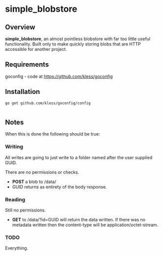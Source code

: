# simple_blobstore

## Overview

**simple_blobstore**, an almost pointless blobstore with far too little useful functionality.  Built only to make quickly storing blobs that are HTTP accessible for another project.


## Requirements

goconfig - code at <https://github.com/kless/goconfig>


## Installation

```
go get github.com/kless/goconfig/config


```


## Notes

When this is done the following should be true:

### Writing

All writes are going to just write to a folder named after the user supplied GUID. 

There are no permissions or checks.

* **POST** a blob to /data/
* GUID returns as entirety of the body response.


### Reading

Still no permissions.

* **GET** to /data/?id=GUID will return the data written.  If there was no metadata written then the content-type will be application/octet-stream.


### TODO

Everything.